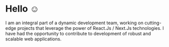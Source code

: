 # Hello ☺️
I am an integral part of a dynamic development team, working on cutting-edge projects that leverage the power of React.Js / Next.Js technologies. I have had the opportunity to contribute to development of robust and scalable web applications.
